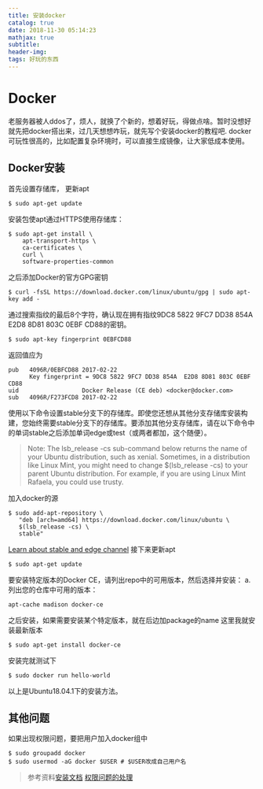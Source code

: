 ```yaml
---
title: 安装docker
catalog: true
date: 2018-11-30 05:14:23
mathjax: true
subtitle:
header-img:
tags: 好玩的东西
---
```

# Docker

老服务器被人ddos了，烦人，就换了个新的，想着好玩，得做点啥。暂时没想好就先把docker搭出来，过几天想想咋玩，就先写个安装docker的教程吧. docker可玩性很高的，比如配置复杂环境时，可以直接生成镜像，让大家低成本使用。

## Docker安装

首先设置存储库，
    更新apt

    $ sudo apt-get update

安装包使apt通过HTTPS使用存储库：

    $ sudo apt-get install \
        apt-transport-https \
        ca-certificates \
        curl \
        software-properties-common
之后添加Docker的官方GPG密钥

    $ curl -fsSL https://download.docker.com/linux/ubuntu/gpg | sudo apt-key add -

通过搜索指纹的最后8个字符，确认现在拥有指纹9DC8 5822 9FC7 DD38 854A E2D8 8D81 803C 0EBF CD88的密钥。

    $ sudo apt-key fingerprint 0EBFCD88
返回值应为

    pub   4096R/0EBFCD88 2017-02-22
          Key fingerprint = 9DC8 5822 9FC7 DD38 854A  E2D8 8D81 803C 0EBF CD88
    uid                  Docker Release (CE deb) <docker@docker.com>
    sub   4096R/F273FCD8 2017-02-22
使用以下命令设置stable分支下的存储库。即使您还想从其他分支存储库安装构建，您始终需要stable分支下的存储库。要添加其他分支存储库，请在以下命令中的单词stable之后添加单词edge或test（或两者都加，这个随便）。

>Note: The lsb_release -cs sub-command below returns the name of your Ubuntu distribution, such as xenial. Sometimes, in a distribution like Linux Mint, you might need to change $(lsb_release -cs) to your parent Ubuntu distribution. For example, if you are using Linux Mint Rafaela, you could use trusty.

加入docker的源

    $ sudo add-apt-repository \
       "deb [arch=amd64] https://download.docker.com/linux/ubuntu \
       $(lsb_release -cs) \
       stable"

[Learn about stable and edge channel](https://docs.docker.com/install/)
接下来更新apt

    $ sudo apt-get update

要安装特定版本的Docker CE，请列出repo中的可用版本，然后选择并安装：
a. 列出您的仓库中可用的版本：

    apt-cache madison docker-ce

之后安装，如果需要安装某个特定版本，就在后边加package的name
这里我就安装最新版本

    $ sudo apt-get install docker-ce

安装完就测试下

    $ sudo docker run hello-world

以上是Ubuntu18.04.1下的安装方法。

## 其他问题

如果出现权限问题，要把用户加入docker组中

    $ sudo groupadd docker
    $ sudo usermod -aG docker $USER # $USER改成自己用户名

>参考资料[安装文档](https://docs.docker.com/install/linux/docker-ce/ubuntu/#install-docker-ce-1) 
[权限问题的处理](https://docs.docker.com/install/linux/linux-postinstall/#configuring-remote-access-with-systemd-unit-file)
